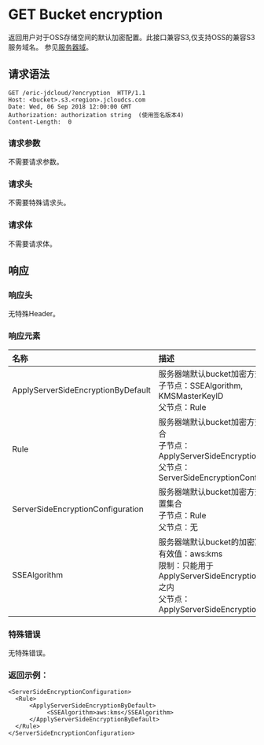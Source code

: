 # GET Bucket encryption
 返回用户对于OSS存储空间的默认加密配置。此接口兼容S3,仅支持OSS的兼容S3服务域名。
参见[服务器域](https://docs.jdcloud.com/cn/object-storage-service/regions-and-endpoints)。
 
## 请求语法
 
```
GET /eric-jdcloud/?encryption  HTTP/1.1
Host: <bucket>.s3.<region>.jcloudcs.com
Date: Wed, 06 Sep 2018 12:00:00 GMT
Authorization: authorization string  (使用签名版本4)
Content-Length:  0

```
###  请求参数

不需要请求参数。

###  请求头

不需要特殊请求头。

###  请求体

不需要请求体。

## 响应

### 响应头

 无特殊Header。
 
### 响应元素

|名称|描述|
|:-|:-|
|ApplyServerSideEncryptionByDefault|服务器端默认bucket加密方式的集合<br>子节点：SSEAlgorithm, KMSMasterKeyID<br>父节点：Rule|
|Rule|服务器端默认bucket加密方式的配置集合<br>子节点：ApplyServerSideEncryptionByDefault<br>父节点：ServerSideEncryptionConfiguration|
|ServerSideEncryptionConfiguration|服务器端默认bucket加密方式的具体配置集合<br>子节点：Rule<br>父节点：无|
|SSEAlgorithm|服务器端默认bucket的加密算法<br>有效值：aws:kms<br>限制：只能用于ApplyServerSideEncryptionByDefault之内<br>父节点：ApplyServerSideEncryptionByDefault|

 ### 特殊错误
  
  无特殊错误。
  
### 返回示例：
  ```
<ServerSideEncryptionConfiguration>
    <Rule>
        <ApplyServerSideEncryptionByDefault>
             <SSEAlgorithm>aws:kms</SSEAlgorithm>
        </ApplyServerSideEncryptionByDefault>
    </Rule>
</ServerSideEncryptionConfiguration>


  ```
 
  
  
  
  


